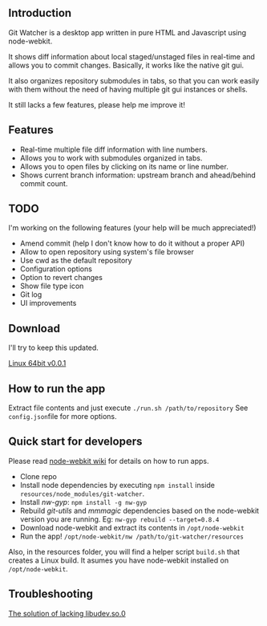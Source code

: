 ## Introduction

Git Watcher is a desktop app written in pure HTML and Javascript using node-webkit.

It shows diff information about local staged/unstaged files in real-time and allows you to commit changes. Basically, it works like the native git gui.

It also organizes repository submodules in tabs, so that you can work easily with them without the need of having multiple git gui instances or shells.

It still lacks a few features, please help me improve it!

## Features

* Real-time multiple file diff information with line numbers.
* Allows you to work with submodules organized in tabs.
* Allows you to open files by clicking on its name or line number.
* Shows current branch information: upstream branch and ahead/behind commit count.

## TODO 

I'm working on the following features
(your help will be much appreciated!)

* Amend commit (help I don't know how to do it without a proper API)
* Allow to open repository using system's file browser
* Use cwd as the default repository
* Configuration options
* Option to revert changes
* Show file type icon
* Git log
* UI improvements

## Download

I'll try to keep this updated.

[Linux 64bit v0.0.1](https://www.dropbox.com/s/vcvbd18zjnz180q/git-watcher-linux-x64.tar.gz)

## How to run the app

Extract file contents and just execute `./run.sh /path/to/repository`
See `config.json`file for more options.

## Quick start for developers

Please read [node-webkit wiki](https://github.com/rogerwang/node-webkit/wiki) for details on how to run apps.

* Clone repo 
* Install node dependencies by executing `npm install` inside `resources/node_modules/git-watcher`.
* Install *nw-gyp*: `npm install -g nw-gyp`
* Rebuild *git-utils* and *mmmagic* dependencies based on the node-webkit version you are running. Eg: `nw-gyp rebuild --target=0.8.4`
* Download node-webkit and extract its contents in `/opt/node-webkit`
* Run the app! `/opt/node-webkit/nw /path/to/git-watcher/resources`

Also, in the resources folder, you will find a helper script `build.sh` that creates a Linux build. It asumes you have node-webkit installed on `/opt/node-webkit`.


## Troubleshooting

[The solution of lacking libudev.so.0](https://github.com/rogerwang/node-webkit/wiki/The-solution-of-lacking-libudev.so.0)
